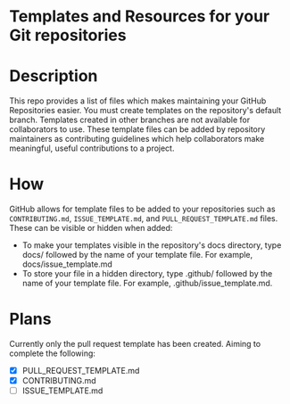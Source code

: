 Templates and Resources for your Git repositories
=====================

# Description
This repo provides a list of files which makes maintaining your GitHub Repositories easier. You must create templates on the repository's default branch. Templates created in other branches are not available for collaborators to use. These template files can be added by repository maintainers as contributing guidelines which help collaborators make meaningful, useful contributions to a project. 


# How 
GitHub allows for template files to be added to your repositories such as  `CONTRIBUTING.md`, `ISSUE_TEMPLATE.md`, and `PULL_REQUEST_TEMPLATE.md` files. These can be visible or hidden when added:
* To make your templates visible in the repository's docs directory, type docs/ followed by the name of your template file. For example, docs/issue_template.md
* To store your file in a hidden directory, type .github/ followed by the name of your template file. For example, .github/issue_template.md.

# Plans
Currently only the pull request template has been created. Aiming to complete the following:

- [X] PULL_REQUEST_TEMPLATE.md
- [X] CONTRIBUTING.md
- [ ] ISSUE_TEMPLATE.md
